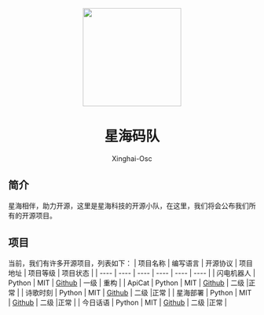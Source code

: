 <div align="center">
<img src="https://avatars.githubusercontent.com/u/164056178" width="200px"></img>
</a>
<h1>星海码队</h1>
<p>Xinghai-Osc</p>
</div>

## 简介
星海相伴，助力开源，这里是星海科技的开源小队，在这里，我们将会公布我们所有的开源项目。

## 项目
当前，我们有许多开源项目，列表如下：
|  项目名称   | 编写语言  | 开源协议  | 项目地址  | 项目等级  | 项目状态  |
|  ----  | ----  | ----  | ----  | ----  | ----  |
| 闪电机器人  | Python | MIT | [Github](https://github.com/LightningRobot) | 一级 | 重构 |
| ApiCat  | Python | MIT | [Github](https://github.com/xinghai-osc/apicat) | 二级 |正常 |
| 诗歌时刻  | Python | MIT | [Github](https://github.com/xinghai-osc/poetry-moment) | 二级 |正常 |
| 星海部署  | Python | MIT | [Github](https://github.com/xinghai-osc/xinghai-deploy) | 二级 |正常 |
| 今日话语  | Python | MIT | [Github](https://github.com/xinghai-osc/todaydiscourse/) | 二级 |正常 |

